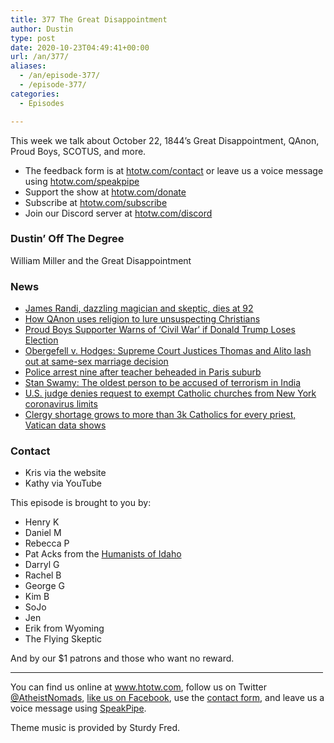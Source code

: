 ```yaml
---
title: 377 The Great Disappointment
author: Dustin
type: post
date: 2020-10-23T04:49:41+00:00
url: /an/377/
aliases: 
  - /an/episode-377/
  - /episode-377/
categories:
  - Episodes

---
```

<div id="buzzsprout-player-10552732"></div><script src="https://www.buzzsprout.com/1983601/10552732-377-the-great-disappointment.js?container_id=buzzsprout-player-10552732&player=small" type="text/javascript" charset="utf-8"></script>

This week we talk about October 22, 1844&#8217;s Great Disappointment, QAnon, Proud Boys, SCOTUS, and more.

<!--more-->

 * The feedback form is at [htotw.com/contact](https://htotw.com/contact) or leave us a voice message using <a href="https://htotw.com/speakpipe" target="_blank" rel="noopener noreferrer">htotw.com/speakpipe</a>
 * Support the show at <a href="https://htotw.com/donate" target="_blank" rel="payment noopener noreferrer">htotw.com/donate</a>
 * Subscribe at <a href="https://htotw.com/subscribe" target="_blank" rel="noopener noreferrer">htotw.com/subscribe</a>
 * Join our Discord server at <a href="https://htotw.com/discord" target="_blank" rel="noopener noreferrer">htotw.com/discord</a>

### Dustin’ Off The Degree

William Miller and the Great Disappointment

### News

  * [James Randi, dazzling magician and skeptic, dies at 92][1]
  * [How QAnon uses religion to lure unsuspecting Christians][2]
  * [Proud Boys Supporter Warns of ‘Civil War’ if Donald Trump Loses Election][3]
  * [Obergefell v. Hodges: Supreme Court Justices Thomas and Alito lash out at same-sex marriage decision][4]
  * [Police arrest nine after teacher beheaded in Paris suburb][5]
  * [Stan Swamy: The oldest person to be accused of terrorism in India][6]
  * [U.S. judge denies request to exempt Catholic churches from New York coronavirus limits][7]
  * [Clergy shortage grows to more than 3k Catholics for every priest, Vatican data shows][8]

### Contact

  * Kris via the website
  * Kathy via YouTube

This episode is brought to you by:

  * Henry K
  * Daniel M
  * Rebecca P
  * Pat Acks from the <a href="https://www.humanistsofidaho.org" target="_blank" rel="noopener noreferrer">Humanists of Idaho</a>
  * Darryl G
  * Rachel B
  * George G
  * Kim B
  * SoJo
  * Jen
  * Erik from Wyoming
  * The Flying Skeptic

And by our $1 patrons and those who want no reward.

<hr width="500" />

You can find us online at <a href="https://www.htotw.com/" target="_blank" rel="noopener noreferrer">www.htotw.com</a>, follow us on Twitter <a href="https://twitter.com/AtheistNomads" target="_blank" rel="noopener noreferrer">@AtheistNomads</a>, <a href="https://htotw.com/facebook" target="_blank" rel="noopener noreferrer">like us on Facebook</a>, use the [contact form](https://htotw.com/contact), and leave us a voice message using <a href="https://htotw.com/speakpipe" target="_blank" rel="noopener noreferrer">SpeakPipe</a>.

Theme music is provided by Sturdy Fred.

 [1]: https://www.sfgate.com/news/article/James-Randi-dazzling-magician-and-skeptic-dies-15665867.php
 [2]: https://www.cnn.com/2020/10/15/us/qanon-religion-churches/index.html
 [3]: https://www.newsweek.com/proud-boys-trump-civil-war-qanon-1538208
 [4]: https://www.cnn.com/2020/10/05/politics/clarence-thomas-samuel-alito/index.html
 [5]: https://www.aljazeera.com/news/2020/10/17/police-arrest-nine-after-teacher-beheaded-in-paris-suburb
 [6]: https://www.bbc.com/news/world-asia-india-54490554
 [7]: https://www.reuters.com/article/us-health-coronavirus-usa-new-york-idUSKBN27134U
 [8]: https://religionnews.com/2020/10/16/a-clergy-shortage-there-are-now-more-than-14k-catholics-for-every-priest-vatican-data-shows/
